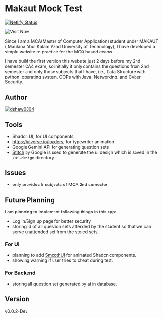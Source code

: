 # Makaut Mock Test

[![Netlify Status](https://api.netlify.com/api/v1/badges/77fed0f6-f2dc-47c9-b1e9-ff4da35f3636/deploy-status)](https://app.netlify.com/sites/makautmocktest/deploys)

![Visit Now](https://img.shields.io/badge/Visit_Now-123456?style=for-the-badge)


Since I am a MCA(Master of Computer Application) student under MAKAUT ( Maulana Abul Kalam Azad University of Technology),
I have developed a simple website to practice for the MCQ based exams.

I have build the first version this website just 2 days before my 2nd semester CA4 exam,
so initially it only contains the questions from 2nd semester and only those subjects that I have, i.e., Data Structure with python, operating system, OOPs with Java, Networking, and Cyber Security.

## Author

[![dshaw0004](https://img.shields.io/badge/Dipankar_Shaw-012345?style=for-the-badge)](https://dipankarshaw.web.app)

## Tools

- Shadcn UI, for UI components
- https://uiverse.io/loaders, for typewriter animation
- Google Gemini API for generating question sets.
- [Stitch](https://stitch.withgoogle.com/projects/5993827729178666057?pli=1) by Google is used to generate the ui design which is saved in the `/ui-design` directory.

## Issues

- only provides 5 subjects of MCA 2nd semester

## Future Planning

I am planning to implement following things in this app:

- Log in/Sign up page for better security
- storing id of all question sets attended by the student so that we can serve unattended set from the stored sets.

### For UI

- planning to add [SmoothUI](https://www.smoothui.dev/) for animated Shadcn components.
- showing warning if user tries to cheat during test.

### For Backend

- storing all question set generated by ai in database.

## Version

v0.0.2-Dev
